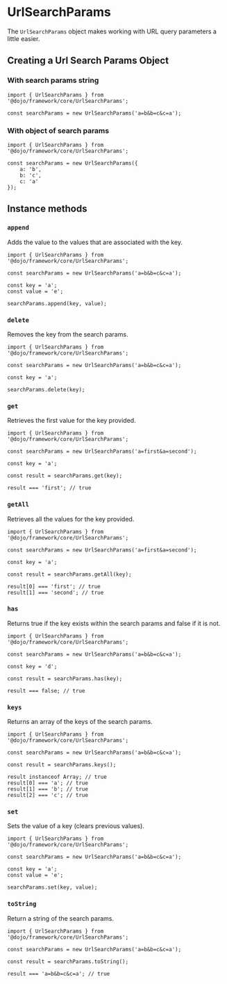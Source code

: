 # UrlSearchParams

The `UrlSearchParams` object makes working with URL query parameters a little easier.

## Creating a Url Search Params Object

### With search params string

```
import { UrlSearchParams } from '@dojo/framework/core/UrlSearchParams';

const searchParams = new UrlSearchParams('a=b&b=c&c=a');
```

### With object of search params

```
import { UrlSearchParams } from '@dojo/framework/core/UrlSearchParams';

const searchParams = new UrlSearchParams({
	a: 'b',
	b: 'c',
	c: 'a'
});
```

## Instance methods

### `append`

Adds the value to the values that are associated with the key.

```
import { UrlSearchParams } from '@dojo/framework/core/UrlSearchParams';

const searchParams = new UrlSearchParams('a=b&b=c&c=a');

const key = 'a';
const value = 'e';

searchParams.append(key, value);
```

### `delete`

Removes the key from the search params.

```
import { UrlSearchParams } from '@dojo/framework/core/UrlSearchParams';

const searchParams = new UrlSearchParams('a=b&b=c&c=a');

const key = 'a';

searchParams.delete(key);
```

### `get`

Retrieves the first value for the key provided.

```
import { UrlSearchParams } from '@dojo/framework/core/UrlSearchParams';

const searchParams = new UrlSearchParams('a=first&a=second');

const key = 'a';

const result = searchParams.get(key);

result === 'first'; // true
```

### `getAll`

Retrieves all the values for the key provided.

```
import { UrlSearchParams } from '@dojo/framework/core/UrlSearchParams';

const searchParams = new UrlSearchParams('a=first&a=second');

const key = 'a';

const result = searchParams.getAll(key);

result[0] === 'first'; // true
result[1] === 'second'; // true
```

### `has`

Returns true if the key exists within the search params and false if it is not.

```
import { UrlSearchParams } from '@dojo/framework/core/UrlSearchParams';

const searchParams = new UrlSearchParams('a=b&b=c&c=a');

const key = 'd';

const result = searchParams.has(key);

result === false; // true
```

### `keys`

Returns an array of the keys of the search params.

```
import { UrlSearchParams } from '@dojo/framework/core/UrlSearchParams';

const searchParams = new UrlSearchParams('a=b&b=c&c=a');

const result = searchParams.keys();

result instanceof Array; // true
result[0] === 'a'; // true
result[1] === 'b'; // true
result[2] === 'c'; // true
```

### `set`

Sets the value of a key (clears previous values).

```
import { UrlSearchParams } from '@dojo/framework/core/UrlSearchParams';

const searchParams = new UrlSearchParams('a=b&b=c&c=a');

const key = 'a';
const value = 'e';

searchParams.set(key, value);
```

### `toString`

Return a string of the search params.

```
import { UrlSearchParams } from '@dojo/framework/core/UrlSearchParams';

const searchParams = new UrlSearchParams('a=b&b=c&c=a');

const result = searchParams.toString();

result === 'a=b&b=c&c=a'; // true
```
